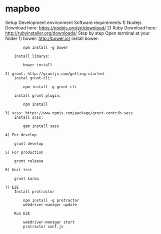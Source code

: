 # mapbeo
Setup Development environment
Software requirements
		1) Nodejs
	Download here: https://nodejs.org/en/download/
		2) Ruby
	Download here: http://rubyinstaller.org/downloads/
Step by step
	Open terminal at your folder
	1) bower: http://bower.io/
		install bower: 
		
			npm install -g bower
			
		install libarys:
		
			bower install
			
	2) grunt: http://gruntjs.com/getting-started
		instal grunt-cli:
		
			npm install -g grunt-cli
			
		install grunt plugin:
		
			npm install
			
	3) scss: https://www.npmjs.com/package/grunt-contrib-sass
		install scss:
		
			gem install sass 
			
	4) For develop
	
		grunt develop
		
	5) For production
	
		grunt release
		
	6) Unit test
	
		grunt karma
		
	7) E2E
		Install protractor
		
			npm install -g protractor
			webdriver-manager update
			
		Run E2E
		
			webdriver-manager start
			protractor conf.js
			
